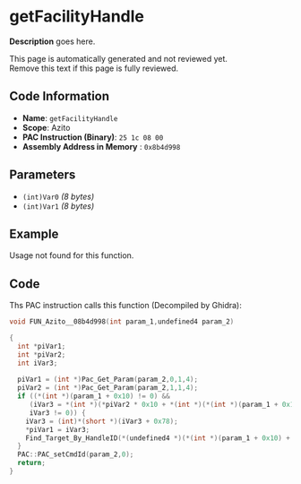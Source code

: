 # getFacilityHandle

**Description** goes here.

This page is automatically generated and not reviewed yet.<br>Remove this text if this page is fully reviewed.

## Code Information

- **Name**: `getFacilityHandle`
- **Scope**: Azito
- **PAC Instruction (Binary)**: `25 1c 08 00`
- **Assembly Address in Memory** : `0x8b4d998`

## Parameters

- `(int)Var0` *(8 bytes)*
- `(int)Var1` *(8 bytes)*

## Example

Usage not found for this function.

## Code

Ths PAC instruction calls this function (Decompiled by Ghidra):

```c
void FUN_Azito__08b4d998(int param_1,undefined4 param_2)

{
  int *piVar1;
  int *piVar2;
  int iVar3;
  
  piVar1 = (int *)Pac_Get_Param(param_2,0,1,4);
  piVar2 = (int *)Pac_Get_Param(param_2,1,1,4);
  if ((*(int *)(param_1 + 0x10) != 0) &&
     (iVar3 = *(int *)(*piVar2 * 0x10 + *(int *)(*(int *)(param_1 + 0x10) + 0x1c4) + 0x1e0),
     iVar3 != 0)) {
    iVar3 = (int)*(short *)(iVar3 + 0x78);
    *piVar1 = iVar3;
    Find_Target_By_HandleID(*(undefined4 *)(*(int *)(param_1 + 0x10) + 0x194),iVar3,1);
  }
  PAC::PAC_setCmdId(param_2,0);
  return;
}
```


